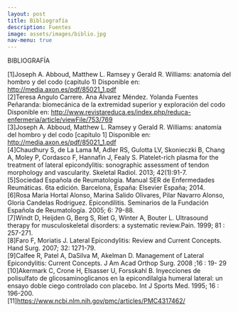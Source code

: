 ```yaml
---
layout: post
title: Bibliografía
description: Fuentes
image: assets/images/biblio.jpg
nav-menu: true
---
```


BIBLIOGRAFÍA

[1]Joseph A. Abboud, Matthew L. Ramsey y Gerald R. Williams: anatomía del hombro y del codo
(capitulo 1) Disponible en: http://media.axon.es/pdf/85021_1.pdf<br>
[2]Teresa Angulo Carrere. Ana Álvarez Méndez. Yolanda Fuentes Peñaranda: biomecánica de la extremidad superior y exploración del codo Disponible en: http://www.revistareduca.es/index.php/reduca-enfermeria/article/viewFile/753/769<br>
[3]Joseph A. Abboud, Matthew L. Ramsey y Gerald R. Williams: anatomía del hombro y del codo [capitulo 1] Disponible en: http://media.axon.es/pdf/85021_1.pdf<br>
[4]Chaudhury S, de La Lama M, Adler RS, Gulotta LV, Skonieczki B, Chang A, Moley P, Cordasco F, Hannafin J, Fealy S. Platelet-rich plasma for the treatment of lateral epicondylitis: sonographic assessment of tendon morphology and vascularity. Skeletal Radiol. 2013; 42(1):91-7.<br>
[5]Sociedad Española de Reumatología. Manual SER de Enfermedades Reumáticas. 6ta edición. Barcelona, España: Elsevier España; 2014.<br>
[6]Rosa Maria Hortal Alonso, Marina Salido Olivares, Pilar Navarro Alonso, Gloria Candelas Rodriguez. Epicondilitis. Seminarios de la Fundación Española de Reumatología. 2005; 6: 79-88.<br>
[7]Windt D, Heijden G, Berg S, Riet G, Winter A, Bouter L. Ultrasound therapy for musculoskeletal disorders: a systematic review.Pain. 1999; 81 : 257-271.<br>
[8]Faro F, Moriatis J. Lateral Epicondylitis: Review and Current Concepts. Hand Surg. 2007; 32: 1271-79.<br>
[9]Calfee R, Patel A, DaSilva M, Akelman D. Management of Lateral Epicondylitis: Current Concepts. J Am Acad Orthop Surg. 2008 ;16 : 19- 29<br>
[10]Akermark C, Crone H, Elsasser U, Forsskahl B. Inyecciones de polisulfato de glicosaminoglicanos en la epicondilalgia humeral lateral: un ensayo doble ciego controlado con placebo. Int J Sports Med. 1995; 16 : 196-200. <br>
[11]https://www.ncbi.nlm.nih.gov/pmc/articles/PMC4317462/<br>






